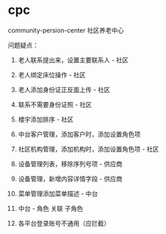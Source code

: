 # cpc
community-persion-center 社区养老中心

问题疑点：

1. 老人联系提出来，设置主要联系人 - 社区
2. 老人绑定床位操作 - 社区
3. 老人添加身份证正反面上传 - 社区
4. 联系不需要身份证照 - 社区

5. 楼宇添加排序 - 社区

6. 中台客户管理，添加客户时，添加设置角色项

7. 社区机构管理，添加机构时，添加设置角色项 - 社区

8. 设备管理列表，移除序列号项 - 供应商

9. 设备管理，新增内容详情字段 - 供应商

10. 菜单管理添加菜单描述 - 中台

11. 中台 - 角色 关联 子角色

12. 各平台登录账号不通用（应拦截）